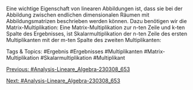 Eine wichtige Eigenschaft von linearen Abbildungen ist, dass sie bei der Abbildung zwischen endlichen
dimensionalen Räumen mit Abbildungsmatrizen beschrieben werden können. Dazu benötigen wir die
Matrix-Multiplikation: Eine Matrix-Multiplikation zur n-ten Zeile und k-ten Spalte des Ergebnisses,
ist Skalarmultiplikation der n-ten Zeile des ersten Multiplikanten mit der m-ten Spalte des zweiten
Multiplikanten:

   Tags & Topics:
   #Ergebnis
   #Ergebnisses
   #Multiplikanten
   #Matrix-Multiplikation
   #Skalarmultiplikation
   #Multiplikant

[Previous: #Analysis-Lineare_Algebra-230308_653](Analysis-Lineare_Algebra-230308_653.md)

[Next: #Analysis-Lineare_Algebra-230308_653](Analysis-Lineare_Algebra-230308_653.md)